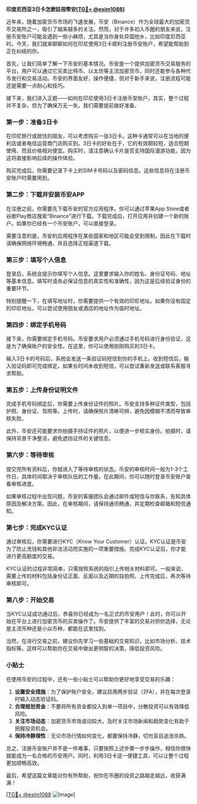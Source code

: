 **印度尼西亚3日卡怎麽註冊幣安[[TG💪+ @esim1088](https://t.me/s/esim1088)]**

近年来，随着加密货币市场的飞速发展，币安（Binance）作为全球最大的加密货币交易所之一，吸引了越来越多的关注。然而，对于许多初入币圈的朋友来说，注册币安账户可能会遇到一些小麻烦，尤其是当你身处异国他乡，比如印度尼西亚时。今天，我们就来聊聊如何在印尼使用3日卡顺利注册币安账户，希望能帮助到正在纠结的你。

首先，让我们简单了解一下币安的基本情况。币安是一个提供加密货币交易服务的平台，用户可以通过它买卖比特币、以太坊等主流加密货币，同时还能参与各种代币发行和交易活动。币安的界面友好，操作便捷，但对于新手来说，注册流程可能还是需要一点耐心和技巧。

接下来，我们进入正题——如何在印尼使用3日卡注册币安账户。其实，整个过程并不复杂，但为了确保万无一失，我们需要提前做好准备。

### 第一步：准备3日卡

在印尼旅行或居住的朋友，可以考虑购买一张3日卡。这种卡通常可以在当地的便利店或者电信运营商门店购买到。3日卡的好处在于，它的有效期较短，适合短期使用，而且价格相对便宜。购买时，请注意确认卡片是否支持国际漫游功能，因为这将直接影响后续的操作体验。

购买完成后，你需要记录下卡上的SIM卡号码以及密码信息。这些信息将在注册币安账户时需要用到。

### 第二步：下载并安装币安APP

在注册之前，你需要先下载币安的官方应用程序。你可以通过苹果App Store或者谷歌Play商店搜索“Binance”进行下载。下载完成后，打开应用并创建一个新的账户。如果你已经有一个币安账户，可以直接登录。

需要注意的是，币安的应用程序在某些国家和地区可能会受到限制，因此在下载时请确保网络环境畅通，并且选择正规渠道下载。

### 第三步：填写个人信息

登录后，系统会提示你填写个人信息。这里要求输入你的姓名、身份证号码、地址等基本信息。填写时请务必保证信息的真实性和准确性，因为这是后续验证身份的重要环节。

特别提醒一下，在填写地址时，你需要提供一个有效的印尼地址。如果你没有固定的印尼地址，可以尝试使用朋友或酒店的地址作为临时地址。

### 第四步：绑定手机号码

接下来，你需要绑定手机号码。币安要求用户必须通过手机号码进行身份验证，这是为了确保账户的安全性。在这里，你可以使用刚刚购买的3日卡。

输入3日卡的号码后，系统会发送一条验证码短信到你的手机上。收到短信后，输入验证码即可完成绑定。如果长时间未收到短信，可以尝试重新发送或联系客服寻求帮助。

### 第五步：上传身份证明文件

完成手机号码绑定后，你需要上传身份证件的照片。币安支持多种证件类型，包括护照、身份证、驾照等。上传时，请确保照片清晰可辨，避免因模糊不清而导致审核失败。

此外，币安还可能要求你拍摄手持证件的照片，以便进一步核实身份。拍摄时，请保持背景干净整洁，避免遮挡证件的关键信息。

### 第六步：等待审核

提交完所有资料后，你就进入了等待审核的状态。币安的审核时间一般为1-3个工作日，具体时间取决于审核队伍的工作量。在此期间，你可以随时登录币安账户查看审核进度。

如果审核过程中出现问题，币安的客服团队会通过邮件或短信与你联系，告知具体原因及解决方案。因此，在审核期间，请保持通讯畅通，并定期检查邮箱和短信通知。

### 第七步：完成KYC认证

通过审核后，你需要进行KYC（Know Your Customer）认证。KYC认证是币安为了防止洗钱和其他非法活动而实施的一项重要措施。完成KYC认证后，你才能进行更高额度的交易。

KYC认证的过程非常简单，只需按照系统的指引上传相关材料即可。一般来说，需要上传的材料包括身份证正面、反面以及近期的自拍照。上传完成后，再次等待审核即可。

### 第八步：开始交易

当KYC认证成功通过后，恭喜你已经成为一名正式的币安用户！此时，你可以开始在平台上进行加密货币的买卖操作了。币安提供了丰富的交易对供你选择，无论是主流币种还是小众币种，都能在这里找到。

当然，在进行交易之前，建议你先学习一些基础的交易知识，比如市场分析、技术指标等。这样可以帮助你在交易中做出更明智的决策，降低投资风险。

### 小贴士

在使用币安的过程中，还有一些小贴士可以帮助你更好地享受交易的乐趣：

1. **设置安全措施**：为了保护账户安全，建议启用两步验证（2FA），并在每次登录时输入动态验证码。
2. **合理规划资金**：不要将所有资金都投入到单一项目中，分散投资可以有效降低风险。
3. **关注市场动态**：加密货币市场波动较大，及时关注市场新闻和趋势变化有助于把握投资机会。
4. **保持冷静理性**：无论市场行情如何变化，都要保持冷静，切勿盲目追涨杀跌。

总之，注册币安账户并不是一件难事，只要按照上述步骤一步步操作，相信你很快就能成为一名合格的币安用户。同时，利用3日卡这一便捷工具，可以让整个过程更加顺畅高效。

最后，希望这篇文章能对你有所帮助，祝你在币圈的投资之路越走越远，收获满满！

[[TG💪+ @esim1088](https://t.me/s/esim1088) ![Image](https://i.postimg.cc/4NQfJmqS/Snipaste-2025-05-13-00-14-12.png)]